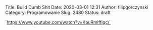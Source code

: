 Title: Build Dumb Shit
Date: 2020-03-01 12:31
Author: filipgorczynski
Category: Programowanie
Slug: 2480
Status: draft

\`https://www.youtube.com/watch?v=KauRmlffjqc\`

